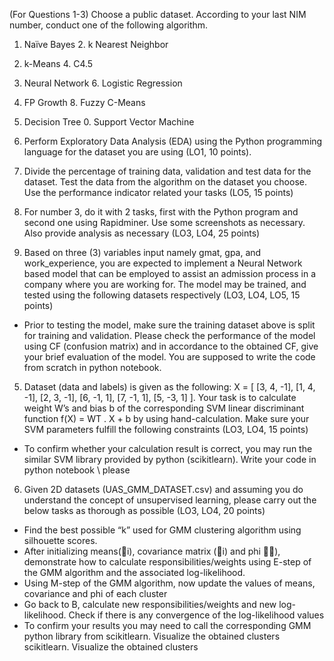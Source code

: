 (For Questions 1-3) Choose a public dataset. According to your last NIM number, conduct one 
of the following algorithm.
1. Naïve Bayes      2. k Nearest Neighbor
3. k-Means          4. C4.5
5. Neural Network   6. Logistic Regression
7. FP Growth        8. Fuzzy C-Means
9. Decision Tree    0. Support Vector Machine


1. Perform Exploratory Data Analysis (EDA) using the Python programming language for the 
dataset you are using (LO1, 10 points).

2. Divide the percentage of training data, validation and test data for the dataset. Test the data from 
the algorithm on the dataset you choose. Use the performance indicator related your tasks (LO5, 
15 points)

3. For number 3, do it with 2 tasks, first with the Python program and second one using 
Rapidminer. Use some screenshots as necessary. Also provide analysis as necessary (LO3, LO4, 
25 points)


4. Based on three (3) variables input namely gmat, gpa, and work_experience, you are expected 
to implement a Neural Network based model that can be employed to assist an admission process 
in a company where you are working for. The model may be trained, and tested using the 
following datasets respectively (LO3, LO4, LO5, 15 points)

* Prior to testing the model, make sure the training dataset above is split for training and validation. 
Please check the performance of the model using CF (confusion matrix) and in accordance to the 
obtained CF, give your brief evaluation of the model. You are supposed to write the code from 
scratch in python notebook.

5. Dataset (data and labels) is given as the following: X = [ [3, 4, -1], [1, 4, -1], [2, 3, -1], [6, -1, 
1], [7, -1, 1], [5, -3, 1] ]. Your task is to calculate weight W’s and bias b of the corresponding SVM 
linear discriminant function f(X) = WT . X + b by using hand-calculation. Make sure your SVM 
parameters fulfill the following constraints (LO3, LO4, 15 points)

* To confirm whether your calculation result is correct, you may run the similar SVM library 
provided by python (scikitlearn). Write your code in python notebook \ please

6. Given 2D datasets (UAS_GMM_DATASET.csv) and assuming you do understand the concept 
of unsupervised learning, please carry out the below tasks as thorough as possible (LO3, LO4, 20 
points)
- Find the best possible “k” used for GMM clustering algorithm using silhouette scores.
- After initializing means(i), covariance matrix (i) and phi ), demonstrate how to calculate 
responsibilities/weights using E-step of the GMM algorithm and the associated log-likelihood.
- Using M-step of the GMM algorithm, now update the values of means, covariance and phi of each 
cluster
- Go back to B, calculate new responsibilities/weights and new log-likelihood. Check if there is any 
convergence of the log-likelihood values
- To confirm your results you may need to call the corresponding GMM python library from 
scikitlearn. Visualize the obtained clusters
scikitlearn. Visualize the obtained clusters
